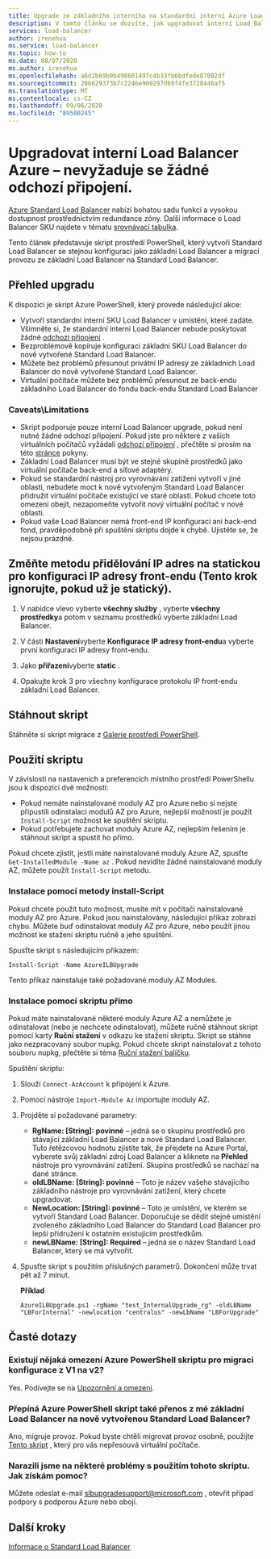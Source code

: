 ```yaml
---
title: Upgrade ze základního interního na standardní interní Azure Load Balancer
description: V tomto článku se dozvíte, jak upgradovat interní Load Balancer Azure z úrovně Basic SKU na standard SKU.
services: load-balancer
author: irenehua
ms.service: load-balancer
ms.topic: how-to
ms.date: 08/07/2020
ms.author: irenehua
ms.openlocfilehash: a6d2b69b0b498601497c4b33fb6bdfede87002df
ms.sourcegitcommit: 206629373b7c2246e909297d69f4fe3728446af5
ms.translationtype: MT
ms.contentlocale: cs-CZ
ms.lasthandoff: 09/06/2020
ms.locfileid: "89500245"
---
```

# <a name="upgrade-azure-internal-load-balancer--no-outbound-connection-required"></a>Upgradovat interní Load Balancer Azure – nevyžaduje se žádné odchozí připojení.
[Azure Standard Load Balancer](load-balancer-overview.md) nabízí bohatou sadu funkcí a vysokou dostupnost prostřednictvím redundance zóny. Další informace o Load Balancer SKU najdete v tématu [srovnávací tabulka](https://docs.microsoft.com/azure/load-balancer/skus#skus).

Tento článek představuje skript prostředí PowerShell, který vytvoří Standard Load Balancer se stejnou konfigurací jako základní Load Balancer a migrací provozu ze základní Load Balancer na Standard Load Balancer.

## <a name="upgrade-overview"></a>Přehled upgradu

K dispozici je skript Azure PowerShell, který provede následující akce:

* Vytvoří standardní interní SKU Load Balancer v umístění, které zadáte. Všimněte si, že standardní interní Load Balancer nebude poskytovat žádné [odchozí připojení](https://docs.microsoft.com/azure/load-balancer/load-balancer-outbound-connections) .
* Bezproblémově kopíruje konfiguraci základní SKU Load Balancer do nově vytvořené Standard Load Balancer.
* Můžete bez problémů přesunout privátní IP adresy ze základních Load Balancer do nově vytvořené Standard Load Balancer.
* Virtuální počítače můžete bez problémů přesunout ze back-endu základního Load Balancer do fondu back-endu Standard Load Balancer

### <a name="caveatslimitations"></a>Caveats\Limitations

* Skript podporuje pouze interní Load Balancer upgrade, pokud není nutné žádné odchozí připojení. Pokud jste pro některé z vašich virtuálních počítačů vyžádali [odchozí připojení](https://docs.microsoft.com/azure/load-balancer/load-balancer-outbound-connections) , přečtěte si prosím na této [stránce](upgrade-InternalBasic-To-PublicStandard.md) pokyny. 
* Základní Load Balancer musí být ve stejné skupině prostředků jako virtuální počítače back-end a síťové adaptéry.
* Pokud se standardní nástroj pro vyrovnávání zatížení vytvoří v jiné oblasti, nebudete moct k nově vytvořeným Standard Load Balancer přidružit virtuální počítače existující ve staré oblasti. Pokud chcete toto omezení obejít, nezapomeňte vytvořit nový virtuální počítač v nové oblasti.
* Pokud vaše Load Balancer nemá front-end IP konfiguraci ani back-end fond, pravděpodobně při spuštění skriptu dojde k chybě. Ujistěte se, že nejsou prázdné.

## <a name="change-ip-allocation-method-to-static-for-frontend-ip-configuration-ignore-this-step-if-its-already-static"></a>Změňte metodu přidělování IP adres na statickou pro konfiguraci IP adresy front-endu (Tento krok ignorujte, pokud už je statický).

1. V nabídce vlevo vyberte **všechny služby** , vyberte **všechny prostředky**a potom v seznamu prostředků vyberte základní Load Balancer.

2. V části **Nastavení**vyberte **Konfigurace IP adresy front-endu**a vyberte první konfiguraci IP adresy front-endu. 

3. Jako **přiřazení**vyberte **static** .

4. Opakujte krok 3 pro všechny konfigurace protokolu IP front-endu základní Load Balancer.


## <a name="download-the-script"></a>Stáhnout skript

Stáhněte si skript migrace z  [Galerie prostředí PowerShell](https://www.powershellgallery.com/packages/AzureILBUpgrade/5.0).
## <a name="use-the-script"></a>Použití skriptu

V závislosti na nastaveních a preferencích místního prostředí PowerShellu jsou k dispozici dvě možnosti:

* Pokud nemáte nainstalované moduly AZ pro Azure nebo si nejste připustili odinstalaci modulů AZ pro Azure, nejlepší možností je použít `Install-Script` možnost ke spuštění skriptu.
* Pokud potřebujete zachovat moduly Azure AZ, nejlepším řešením je stáhnout skript a spustit ho přímo.

Pokud chcete zjistit, jestli máte nainstalované moduly Azure AZ, spusťte `Get-InstalledModule -Name az` . Pokud nevidíte žádné nainstalované moduly AZ, můžete použít `Install-Script` metodu.

### <a name="install-using-the-install-script-method"></a>Instalace pomocí metody install-Script

Pokud chcete použít tuto možnost, musíte mít v počítači nainstalované moduly AZ pro Azure. Pokud jsou nainstalovány, následující příkaz zobrazí chybu. Můžete buď odinstalovat moduly AZ pro Azure, nebo použít jinou možnost ke stažení skriptu ručně a jeho spuštění.
  
Spusťte skript s následujícím příkazem:

`Install-Script -Name AzureILBUpgrade`

Tento příkaz nainstaluje také požadované moduly AZ Modules.  

### <a name="install-using-the-script-directly"></a>Instalace pomocí skriptu přímo

Pokud máte nainstalované některé moduly Azure AZ a nemůžete je odinstalovat (nebo je nechcete odinstalovat), můžete ručně stáhnout skript pomocí karty **Ruční stažení** v odkazu ke stažení skriptu. Skript se stáhne jako nezpracovaný soubor nupkg. Pokud chcete skript nainstalovat z tohoto souboru nupkg, přečtěte si téma [Ruční stažení balíčku](/powershell/scripting/gallery/how-to/working-with-packages/manual-download).

Spuštění skriptu:

1. Slouží `Connect-AzAccount` k připojení k Azure.

1. Pomocí nástroje `Import-Module Az` importujte moduly AZ.

1. Projděte si požadované parametry:

   * **RgName: [String]: povinné** – jedná se o skupinu prostředků pro stávající základní Load Balancer a nové Standard Load Balancer. Tuto řetězcovou hodnotu zjistíte tak, že přejdete na Azure Portal, vyberete svůj základní zdroj Load Balancer a kliknete na **Přehled** nástroje pro vyrovnávání zatížení. Skupina prostředků se nachází na dané stránce.
   * **oldLBName: [String]: povinné** – Toto je název vašeho stávajícího základního nástroje pro vyrovnávání zatížení, který chcete upgradovat. 
   * **NewLocation: [String]: povinné** – Toto je umístění, ve kterém se vytvoří Standard Load Balancer. Doporučuje se dědit stejné umístění zvoleného základního Load Balancer do Standard Load Balancer pro lepší přidružení k ostatním existujícím prostředkům.
   * **newLBName: [String]: Required** – jedná se o název Standard Load Balancer, který se má vytvořit.
1. Spusťte skript s použitím příslušných parametrů. Dokončení může trvat pět až 7 minut.

    **Příklad**

   ```azurepowershell
   AzureILBUpgrade.ps1 -rgName "test_InternalUpgrade_rg" -oldLBName "LBForInternal" -newlocation "centralus" -newLbName "LBForUpgrade"
   ```

## <a name="common-questions"></a>Časté dotazy

### <a name="are-there-any-limitations-with-the-azure-powershell-script-to-migrate-the-configuration-from-v1-to-v2"></a>Existují nějaká omezení Azure PowerShell skriptu pro migraci konfigurace z V1 na v2?

Yes. Podívejte se na [Upozornění a omezení](#caveatslimitations).

### <a name="does-the-azure-powershell-script-also-switch-over-the-traffic-from-my-basic-load-balancer-to-the-newly-created-standard-load-balancer"></a>Přepíná Azure PowerShell skript také přenos z mé základní Load Balancer na nově vytvořenou Standard Load Balancer?

Ano, migruje provoz. Pokud byste chtěli migrovat provoz osobně, použijte [Tento skript](https://www.powershellgallery.com/packages/AzureILBUpgrade/1.0) , který pro vás nepřesouvá virtuální počítače.

### <a name="i-ran-into-some-issues-with-using-this-script-how-can-i-get-help"></a>Narazili jsme na některé problémy s použitím tohoto skriptu. Jak získám pomoc?
  
Můžete odeslat e-mail slbupgradesupport@microsoft.com , otevřít případ podpory s podporou Azure nebo obojí.

## <a name="next-steps"></a>Další kroky

[Informace o Standard Load Balancer](load-balancer-overview.md)
